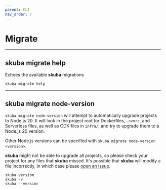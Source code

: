 ```yaml
---
parent: CLI
nav_order: 7
---
```


# Migrate

---

## skuba migrate help

Echoes the available **skuba** migrations

```shell
skuba migrate help
```

---

## skuba migrate node-version

`skuba migrate node-version` will attempt to automatically upgrade projects to Node.js 20.
It will look in the project root for Dockerfiles, `.nvmrc`, and Serverless files,
as well as CDK files in `infra/`, and try to upgrade them to a Node.js 20 version.

Other Node.js versions can be specified with `skuba migrate node-version <version>`.

**skuba** might not be able to upgrade all projects, so please check your project for any files that **skuba** missed. It's
possible that **skuba** will modify a file incorrectly, in which case please
[open an issue](https://github.com/seek-oss/skuba/issues/new).

```shell
skuba version
skuba -v
skuba --version
```
